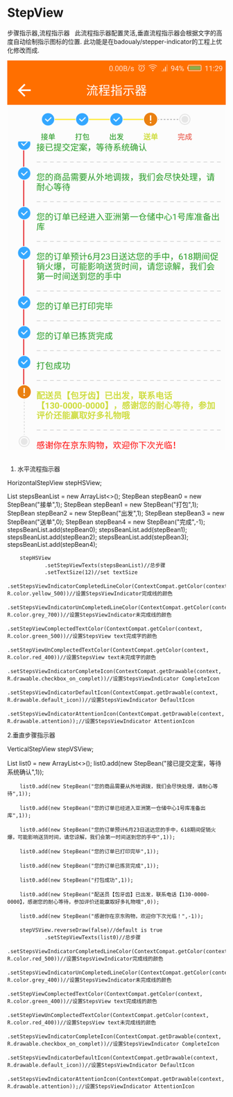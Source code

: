 # StepView
步骤指示器,流程指示器
 
  此流程指示器配置灵活,垂直流程指示器会根据文字的高度自动绘制指示图标的位置. 此功能是在badoualy/stepper-indicator的工程上优化修改而成.
  
  
![image](https://github.com/Haozi0456/StepView/blob/master/pre.png)
 
1. 水平流程指示器

HorizontalStepView stepHSView;

List<StepBean> stepsBeanList = new ArrayList<>();
        StepBean stepBean0 = new StepBean("接单",1);
        StepBean stepBean1 = new StepBean("打包",1);
        StepBean stepBean2 = new StepBean("出发",1);
        StepBean stepBean3 = new StepBean("送单",0);
        StepBean stepBean4 = new StepBean("完成",-1);
        stepsBeanList.add(stepBean0);
        stepsBeanList.add(stepBean1);
        stepsBeanList.add(stepBean2);
        stepsBeanList.add(stepBean3);
        stepsBeanList.add(stepBean4);


        stepHSView
                .setStepViewTexts(stepsBeanList)//总步骤
                .setTextSize(12)//set textSize
                .setStepsViewIndicatorCompletedLineColor(ContextCompat.getColor(context, R.color.yellow_500))//设置StepsViewIndicator完成线的颜色
                .setStepsViewIndicatorUnCompletedLineColor(ContextCompat.getColor(context, R.color.grey_700))//设置StepsViewIndicator未完成线的颜色
                .setStepViewComplectedTextColor(ContextCompat.getColor(context, R.color.green_500))//设置StepsView text完成字的颜色
                .setStepViewUnComplectedTextColor(ContextCompat.getColor(context, R.color.red_400))//设置StepsView text未完成字的颜色
                .setStepsViewIndicatorCompleteIcon(ContextCompat.getDrawable(context, R.drawable.checkbox_on_complet))//设置StepsViewIndicator CompleteIcon
                .setStepsViewIndicatorDefaultIcon(ContextCompat.getDrawable(context, R.drawable.default_icon))//设置StepsViewIndicator DefaultIcon
                .setStepsViewIndicatorAttentionIcon(ContextCompat.getDrawable(context, R.drawable.attention));//设置StepsViewIndicator AttentionIcon
                
                
2.垂直步骤指示器

  VerticalStepView stepVSView;

 List<StepBean> list0 = new ArrayList<>();
        list0.add(new StepBean("接已提交定案，等待系统确认",1));
        
        list0.add(new StepBean("您的商品需要从外地调拨，我们会尽快处理，请耐心等待",1));
        
        list0.add(new StepBean("您的订单已经进入亚洲第一仓储中心1号库准备出库",1));
        
        list0.add(new StepBean("您的订单预计6月23日送达您的手中，618期间促销火爆，可能影响送货时间，请您谅解，我们会第一时间送到您的手中",1));
        
        list0.add(new StepBean("您的订单已打印完毕",1));
        
        list0.add(new StepBean("您的订单已拣货完成",1));
        
        list0.add(new StepBean("打包成功",1));
        
        list0.add(new StepBean("配送员【包牙齿】已出发，联系电话【130-0000-0000】，感谢您的耐心等待，参加评价还能赢取好多礼物哦",0));
        
        list0.add(new StepBean("感谢你在京东购物，欢迎你下次光临！",-1));
        
        stepVSView.reverseDraw(false)//default is true
                .setStepViewTexts(list0)//总步骤
                .setStepsViewIndicatorCompletedLineColor(ContextCompat.getColor(context, R.color.red_500))//设置StepsViewIndicator完成线的颜色
                .setStepsViewIndicatorUnCompletedLineColor(ContextCompat.getColor(context, R.color.grey_400))//设置StepsViewIndicator未完成线的颜色
                .setStepViewComplectedTextColor(ContextCompat.getColor(context, R.color.green_400))//设置StepsView text完成线的颜色
                .setStepViewUnComplectedTextColor(ContextCompat.getColor(context, R.color.red_400))//设置StepsView text未完成线的颜色
                .setStepsViewIndicatorCompleteIcon(ContextCompat.getDrawable(context, R.drawable.checkbox_on_complet))//设置StepsViewIndicator CompleteIcon
                .setStepsViewIndicatorDefaultIcon(ContextCompat.getDrawable(context, R.drawable.default_icon))//设置StepsViewIndicator DefaultIcon
                .setStepsViewIndicatorAttentionIcon(ContextCompat.getDrawable(context, R.drawable.attention));//设置StepsViewIndicator AttentionIcon
